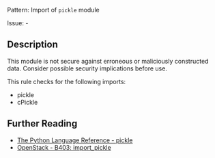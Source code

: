 Pattern: Import of `pickle` module

Issue: -

## Description

This module is not secure against erroneous or maliciously constructed data. Consider possible security implications before use.

This rule checks for the following imports:

  - pickle
  - cPickle

## Further Reading

* [The Python Language Reference - pickle](https://docs.python.org/2/library/pickle.html)
* [OpenStack - B403: import_pickle](https://docs.openstack.org/developer/bandit/api/bandit.blacklists.html#b403-import-pickle)
